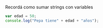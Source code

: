 Recordá como sumar strings con variables

```javascript
var edad = 50;
console.log("Pepa tiene" + edad + "años");
```